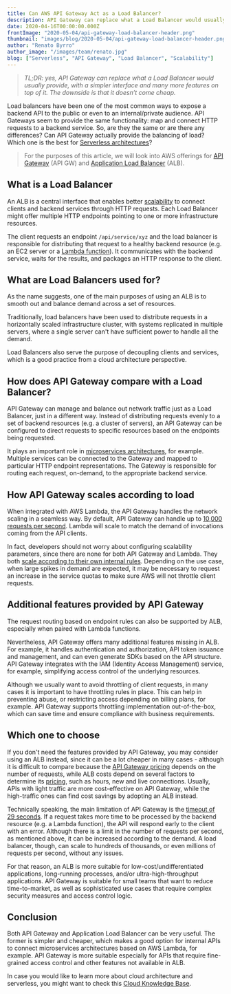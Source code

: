 ```yaml
---
title: Can AWS API Gateway Act as a Load Balancer?
description: API Gateway can replace what a Load Balancer would usually provide, with a simpler interface and many more serverless features on top of it. The downside is that it doesn’t come cheap.
date: 2020-04-16T00:00:00.000Z
frontImage: "2020-05-04/api-gateway-load-balancer-header.png"
thumbnail: "images/blog/2020-05-04/api-gateway-load-balancer-header.png"
author: "Renato Byrro"
author_image: "/images/team/renato.jpg"
blog: ["Serverless", "API Gateway", "Load Balancer", "Scalability"]
---
```


> _TL;DR: yes, API Gateway can replace what a Load Balancer would usually provide, with a simpler interface and many more features on top of it. The downside is that it doesn’t come cheap._

Load balancers have been one of the most common ways to expose a backend API to the public or even to an internal/private audience. API Gateways seem to provide the same functionality: map and connect HTTP requests to a backend service. So, are they the same or are there any differences? Can API Gateway actually provide the balancing of load? Which one is the best for [Serverless architectures](https://dashbird.io/knowledge-base/basic-concepts/what-is-serverless/?utm_source=dashbird-blog&utm_medium=article&utm_campaign=well-architected&utm_content=api-gateway-vs-alb)?

> For the purposes of this article, we will look into AWS offerings for [API Gateway](https://aws.amazon.com/api-gateway/) (API GW) and [Application Load Balancer](https://docs.aws.amazon.com/elasticloadbalancing/latest/application/introduction.html) (ALB).


## What is a Load Balancer

An ALB is a central interface that enables better [scalability](https://dashbird.io/knowledge-base/basic-concepts/scalability/?utm_source=dashbird-blog&utm_medium=article&utm_campaign=well-architected&utm_content=api-gateway-vs-alb) to connect clients and backend services through HTTP requests. Each Load Balancer might offer multiple HTTP endpoints pointing to one or more infrastructure resources.

The client requests an endpoint `/api/service/xyz` and the load balancer is responsible for distributing that request to a healthy backend resource (e.g. an EC2 server or a [Lambda function](https://dashbird.io/knowledge-base/aws-lambda/introduction-to-aws-lambda/?utm_source=dashbird-blog&utm_medium=article&utm_campaign=well-architected&utm_content=api-gateway-vs-alb)). It communicates with the backend service, waits for the results, and packages an HTTP response to the client.


## What are Load Balancers used for?

As the name suggests, one of the main purposes of using an ALB is to smooth out and balance demand across a set of resources.

Traditionally, load balancers have been used to distribute requests in a horizontally scaled infrastructure cluster, with systems replicated in multiple servers, where a single server can't have sufficient power to handle all the demand.

Load Balancers also serve the purpose of decoupling clients and services, which is a good practice from a cloud architecture perspective.


## How does API Gateway compare with a Load Balancer?

API Gateway can manage and balance out network traffic just as a Load Balancer, just in a different way. Instead of distributing requests evenly to a set of backend resources (e.g. a cluster of servers), an API Gateway can be configured to direct requests to specific resources based on the endpoints being requested.

It plays an important role in [microservices architectures](https://dashbird.io/knowledge-base/well-architected/monolith-vs-microservices/?utm_source=dashbird-blog&utm_medium=article&utm_campaign=well-architected&utm_content=api-gateway-vs-alb), for example. Multiple services can be connected to the Gateway and mapped to particular HTTP endpoint representations. The Gateway is responsible for routing each request, on-demand, to the appropriate backend service.


## How API Gateway scales according to load

When integrated with AWS Lambda, the API Gateway handles the network scaling in a seamless way. By default, API Gateway can handle up to [10,000 requests per second](https://docs.aws.amazon.com/apigateway/latest/developerguide/limits.html#apigateway-account-level-limits-table). Lambda will scale to match the demand of invocations coming from the API clients.

In fact, developers should not worry about configuring scalability parameters, since there are none for both API Gateway and Lambda. They both [scale according to their own internal rules](https://dashbird.io/knowledge-base/aws-lambda/scalability-and-concurrency/?utm_source=dashbird-blog&utm_medium=article&utm_campaign=well-architected&utm_content=api-gateway-vs-alb). Depending on the use case, when large spikes in demand are expected, it may be necessary to request an increase in the service quotas to make sure AWS will not throttle client requests.


## Additional features provided by API Gateway

The request routing based on endpoint rules can also be supported by ALB, especially when paired with Lambda functions.

Nevertheless, API Gateway offers many additional features missing in ALB. For example, it handles authentication and authorization, API token issuance and management, and can even generate SDKs based on the API structure. API Gateway integrates with the IAM (Identity Access Management) service, for example, simplifying access control of the underlying resources.

Although we usually want to avoid throttling of client requests, in many cases it is important to have throttling rules in place. This can help in preventing abuse, or restricting access depending on billing plans, for example. API Gateway supports throttling implementation out-of-the-box, which can save time and ensure compliance with business requirements.


## Which one to choose

If you don't need the features provided by API Gateway, you may consider using an ALB instead, since it can be a lot cheaper in many cases - although it is difficult to compare because the [API Gateway pricing](https://aws.amazon.com/api-gateway/pricing/) depends on the number of requests, while ALB costs depend on several factors to determine its [pricing](https://aws.amazon.com/elasticloadbalancing/pricing/), such as hours, new and live connections. Usually, APIs with light traffic are more cost-effective on API Gateway, while the high-traffic ones can find cost savings by adopting an ALB instead.

Technically speaking, the main limitation of API Gateway is the [timeout of 29 seconds](https://docs.aws.amazon.com/apigateway/latest/developerguide/limits.html). If a request takes more time to be processed by the backend resource (e.g. a Lambda function), the API will respond early to the client with an error. Although there is a limit in the number of requests per second, as mentioned above, it can be increased according to the demand. A load balancer, though, can scale to hundreds of thousands, or even millions of requests per second, without any issues.

For that reason, an ALB is more suitable for low-cost/undifferentiated applications, long-running processes, and/or ultra-high-throughput applications. API Gateway is suitable for small teams that want to reduce time-to-market, as well as sophisticated use cases that require complex security measures and access control logic.


## Conclusion

Both API Gateway and Application Load Balancer can be very useful. The former is simpler and cheaper, which makes a good option for internal APIs to connect microservices architectures based on AWS Lambda, for example. API Gateway is more suitable especially for APIs that require fine-grained access control and other features not available in ALB.

In case you would like to learn more about cloud architecture and serverless, you might want to check this [Cloud Knowledge Base](https://dashbird.io/knowledge-base?utm_source=dashbird-blog&utm_medium=article&utm_campaign=well-architected&utm_content=api-gateway-vs-alb).
